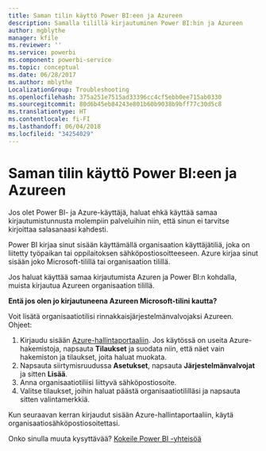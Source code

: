 ```yaml
---
title: Saman tilin käyttö Power BI:een ja Azureen
description: Samalla tilillä kirjautuminen Power BI:hin ja Azureen
author: mgblythe
manager: kfile
ms.reviewer: ''
ms.service: powerbi
ms.component: powerbi-service
ms.topic: conceptual
ms.date: 06/28/2017
ms.author: mblythe
LocalizationGroup: Troubleshooting
ms.openlocfilehash: 375a251e7515ad33396cc4cf5ebb0ee715ab0330
ms.sourcegitcommit: 80d6b45eb84243e801b60b9038b9bff77c30d5c8
ms.translationtype: HT
ms.contentlocale: fi-FI
ms.lasthandoff: 06/04/2018
ms.locfileid: "34254029"
---
```

# <a name="using-the-same-account-for-power-bi-and-azure"></a>Saman tilin käyttö Power BI:een ja Azureen
Jos olet Power BI- ja Azure-käyttäjä, haluat ehkä käyttää samaa kirjautumistunnusta molempiin palveluihin niin, että sinun ei tarvitse kirjoittaa salasanaasi kahdesti.

Power BI kirjaa sinut sisään käyttämällä organisaation käyttäjätiliä, joka on liitetty työpaikan tai oppilaitoksen sähköpostiosoitteeseen.  Azure kirjaa sinut sisään joko Microsoft-tilillä tai organisaation tilillä.

Jos haluat käyttää samaa kirjautumista Azuren ja Power BI:n kohdalla, muista kirjautua Azureen organisaation tilillä.

**Entä jos olen jo kirjautuneena Azureen Microsoft-tilini kautta?**

Voit lisätä organisaatiotilisi rinnakkaisjärjestelmänvalvojaksi Azureen.  Ohjeet:

1. Kirjaudu sisään [Azure-hallintaportaaliin](http://manage.windowsazure.com/). Jos käytössä on useita Azure-hakemistoja, napsauta **Tilaukset** ja suodata niin, että näet vain hakemiston ja tilaukset, joita haluat muokata.
2. Napsauta siirtymisruudussa **Asetukset**, napsauta **Järjestelmänvalvojat** ja sitten **Lisää**.
3. Anna organisaatiotiliisi liittyvä sähköpostiosoite.
4. Valitse tilaukset, joihin haluat päästä organisaatiotililläsi ja napsauta sitten valintamerkkiä.

Kun seuraavan kerran kirjaudut sisään Azure-hallintaportaaliin, käytä organisaatiosähköpostiosoitettasi.

Onko sinulla muuta kysyttävää? [Kokeile Power BI -yhteisöä](http://community.powerbi.com/)

